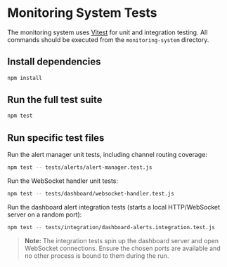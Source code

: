 # Monitoring System Tests

The monitoring system uses [Vitest](https://vitest.dev/) for unit and integration testing. All commands should be executed from the `monitoring-system` directory.

## Install dependencies

```bash
npm install
```

## Run the full test suite

```bash
npm test
```

## Run specific test files

Run the alert manager unit tests, including channel routing coverage:

```bash
npm test -- tests/alerts/alert-manager.test.js
```

Run the WebSocket handler unit tests:

```bash
npm test -- tests/dashboard/websocket-handler.test.js
```

Run the dashboard alert integration tests (starts a local HTTP/WebSocket server on a random port):

```bash
npm test -- tests/integration/dashboard-alerts.integration.test.js
```

> **Note:** The integration tests spin up the dashboard server and open WebSocket connections. Ensure the chosen ports are available and no other process is bound to them during the run.
